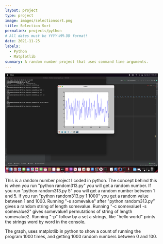 ```yaml
---
layout: project
type: project
image: images/selectionsort.png
title: Selection Sort
permalink: projects/python
# All dates must be YYYY-MM-DD format!
date: 2021-11-25
labels:
  - Python
  - Matplotlib
summary: A random number project that uses command line arguments.
---
```


<img class="ui huge right floated rounded image" src="/images/python1.png">

This is a random number project I coded in python. The concept behind this is when you run "python random313.py" you will get a random number. If you run "python random313.py 5" you will get a random number between 1 and 5. If you run "python random313.py 1 1000" you get a random value between 1 and 1000. Running "-s somevalue" after "python random313.py” gives a random string of length somevalue. Running "-c somevalue1 -s somevalue2" gives somevalue1 permutations of string of length somevalue2. Running "-p" follow by a set a strings, like "hello world" prints the strings word by word in the console.


The graph, uses matplotlib in python to show a count of running the program 1000 times, and getting 1000 random numbers between 0 and 100.
